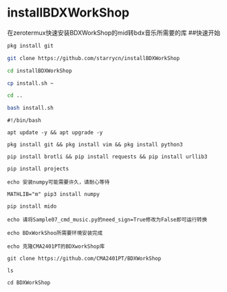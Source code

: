 # installBDXWorkShop 

 在zerotermux快速安装BDXWorkShop的mid转bdx音乐所需要的库
 ##快速开始
 ```bash
 pkg install git
 ```
 ```bash
 git clone https://github.com/starrycn/installBDXWorkShop
 ```
 ```bash
 cd installBDXWorkShop
 ```
 ```bash
 cp install.sh ~
 ```
 ```bash
 cd ..
 ```
 ```bash
 bash install.sh
```
 ```shell
 #!/bin/bash

apt update -y && apt upgrade -y

pkg install git && pkg install vim && pkg install python3

pip install brotli && pip install requests && pip install urllib3

pip install projects

echo 安装numpy可能需要许久，请耐心等待

MATHLIB="m" pip3 install numpy

pip install mido

echo 请将Sample07_cmd_music.py的need_sign=True修改为False即可运行转换

echo BDxWorkShoo所需要环境安装完成

echo 克隆CMA2401PT的BDXworkShop库

git clone https://github.com/CMA2401PT/BDXWorkShop

ls

cd BDXWorkShop
```

